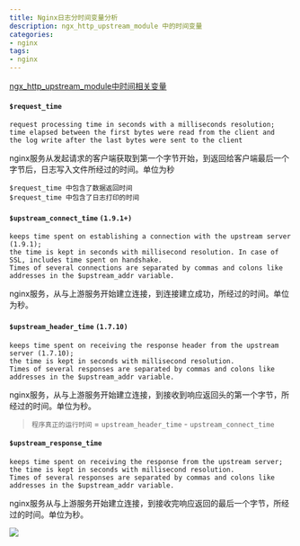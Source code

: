 ```yaml
---
title: Nginx日志分时间变量分析    
description: ngx_http_upstream_module 中的时间变量
categories: 
- nginx
tags:
- nginx   
---
```


[ngx_http_upstream_module中时间相关变量](https://nginx.org/en/docs/http/ngx_http_upstream_module.html#var_upstream_connect_time)


#### `$request_time`
    
    request processing time in seconds with a milliseconds resolution; 
    time elapsed between the first bytes were read from the client and 
    the log write after the last bytes were sent to the client

nginx服务从发起请求的客户端获取到第一个字节开始，到返回给客户端最后一个字节后，日志写入文件所经过的时间。单位为秒

    
    $request_time 中包含了数据返回时间
    $request_time 中包含了日志打印的时间

#### `$upstream_connect_time`  `(1.9.1+)`

    keeps time spent on establishing a connection with the upstream server (1.9.1);
    the time is kept in seconds with millisecond resolution. In case of SSL, includes time spent on handshake. 
    Times of several connections are separated by commas and colons like addresses in the $upstream_addr variable.

nginx服务，从与上游服务开始建立连接，到连接建立成功，所经过的时间。单位为秒。


#### `$upstream_header_time` `(1.7.10)`
    
    keeps time spent on receiving the response header from the upstream server (1.7.10);
    the time is kept in seconds with millisecond resolution. 
    Times of several responses are separated by commas and colons like addresses in the $upstream_addr variable.


nginx服务，从与上游服务开始建立连接，到接收到响应返回头的第一个字节，所经过的时间。单位为秒。


> `程序真正的运行时间` = `upstream_header_time` - `upstream_connect_time`


#### `$upstream_response_time`

    keeps time spent on receiving the response from the upstream server; 
    the time is kept in seconds with millisecond resolution. 
    Times of several responses are separated by commas and colons like addresses in the $upstream_addr variable.

nginx服务从与上游服务开始建立连接，到接收完响应返回的最后一个字节，所经过的时间。单位为秒。

![](https://landybird.github.io/landybird.github.io/assets/images/nginx3.png)
